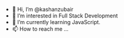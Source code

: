 - 👋 Hi, I’m @kashanzubair
- 👀 I’m interested in Full Stack Development
- 🌱 I’m currently learning JavaScript.
- 📫 How to reach me ...

<!---
kashanzubair/kashanzubair is a ✨ special ✨ repository because its `README.md` (this file) appears on your GitHub profile.
You can click the Preview link to take a look at your changes.
--->
